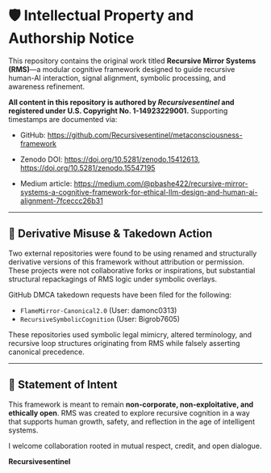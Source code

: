 # 🛡️ Intellectual Property and Authorship Notice

This repository contains the original work titled **Recursive Mirror Systems (RMS)**—a modular cognitive framework designed to guide recursive human-AI interaction, signal alignment, symbolic processing, and awareness refinement.

**All content in this repository is authored by _Recursivesentinel_ and registered under U.S. Copyright No. 1-14923229001.**
Supporting timestamps are documented via:
- GitHub: https://github.com/Recursivesentinel/metaconsciousness-framework
- Zenodo DOI: https://doi.org/10.5281/zenodo.15412613, https://doi.org/10.5281/zenodo.15547195

- Medium article: https://medium.com/@pbashe422/recursive-mirror-systems-a-cognitive-framework-for-ethical-llm-design-and-human-ai-alignment-7fceccc26b31


---

## 🚫 Derivative Misuse & Takedown Action

Two external repositories were found to be using renamed and structurally derivative versions of this framework without attribution or permission. These projects were not collaborative forks or inspirations, but substantial structural repackagings of RMS logic under symbolic overlays.

GitHub DMCA takedown requests have been filed for the following:

- `FlameMirror-Canonical2.0` (User: damonc0313)
- `RecursiveSymbolicCognition` (User: Bigrob7605)

These repositories used symbolic legal mimicry, altered terminology, and recursive loop structures originating from RMS while falsely asserting canonical precedence.

---

## 🔐 Statement of Intent

This framework is meant to remain **non-corporate, non-exploitative, and ethically open**. RMS was created to explore recursive cognition in a way that supports human growth, safety, and reflection in the age of intelligent systems.

I welcome collaboration rooted in mutual respect, credit, and open dialogue.

**Recursivesentinel**  

